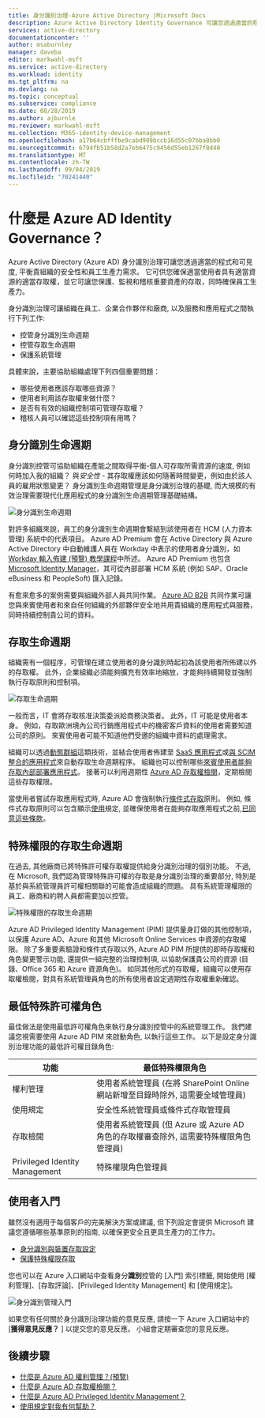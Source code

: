 ```yaml
---
title: 身分識別治理-Azure Active Directory |Microsoft Docs
description: Azure Active Directory Identity Governance 可讓您透過適當的程式和可見度, 平衡貴組織的安全性和員工生產力的需求。
services: active-directory
documentationcenter: ''
author: msaburnley
manager: daveba
editor: markwahl-msft
ms.service: active-directory
ms.workload: identity
ms.tgt_pltfrm: na
ms.devlang: na
ms.topic: conceptual
ms.subservice: compliance
ms.date: 08/28/2019
ms.author: ajburnle
ms.reviewer: markwahl-msft
ms.collection: M365-identity-device-management
ms.openlocfilehash: a17b64cbfffbe9cabd909bccb16d55c07bba8bb0
ms.sourcegitcommit: 6794fb51b58d2a7eb6475c9456d55eb1267f8d40
ms.translationtype: MT
ms.contentlocale: zh-TW
ms.lasthandoff: 09/04/2019
ms.locfileid: "70241440"
---
```

# <a name="what-is-azure-ad-identity-governance"></a>什麼是 Azure AD Identity Governance？

Azure Active Directory (Azure AD) 身分識別治理可讓您透過適當的程式和可見度, 平衡貴組織的安全性和員工生產力需求。 它可供您確保適當使用者具有適當資源的適當存取權，並它可讓您保護、監視和稽核重要資產的存取，同時確保員工生產力。  

身分識別治理可讓組織在員工、企業合作夥伴和廠商, 以及服務和應用程式之間執行下列工作:

- 控管身分識別生命週期
- 控管存取生命週期
- 保護系統管理

具體來說，主要協助組織處理下列四個重要問題：

- 哪些使用者應該存取哪些資源？
- 使用者利用該存取權來做什麼？
- 是否有有效的組織控制項可管理存取權？
- 稽核人員可以確認這些控制項有用嗎？

## <a name="identity-lifecycle"></a>身分識別生命週期

身分識別控管可協助組織在產能之間取得平衡-個人可存取所需資源的速度, 例如何時加入我的組織？ 與*安全性* - 其存取權應該如何隨著時間變更，例如由於該人員的雇用狀態變更？  身分識別生命週期管理是身分識別治理的基礎, 而大規模的有效治理需要現代化應用程式的身分識別生命週期管理基礎結構。

![身分識別生命週期](./media/identity-governance-overview/identity-lifecycle.png)

對許多組織來說，員工的身分識別生命週期會繫結到該使用者在 HCM (人力資本管理) 系統中的代表項目。  Azure AD Premium 會在 Active Directory 與 Azure Active Directory 中自動維護人員在 Workday 中表示的使用者身分識別，如 [Workday 輸入佈建 (預覽) 教學課程](../saas-apps/workday-inbound-tutorial.md)中所述。  Azure AD Premium 也包含 [Microsoft Identity Manager](/microsoft-identity-manager/)，其可從內部部署 HCM 系統 (例如 SAP、Oracle eBusiness 和 PeopleSoft) 匯入記錄。

有愈來愈多的案例需要與組織外部人員共同作業。 [Azure AD B2B](/azure/active-directory/b2b/) 共同作業可讓您與來賓使用者和來自任何組織的外部夥伴安全地共用貴組織的應用程式與服務，同時持續控制貴公司的資料。

## <a name="access-lifecycle"></a>存取生命週期

組織需有一個程序，可管理在建立使用者的身分識別時起初為該使用者所佈建以外的存取權。  此外，企業組織必須能夠擴充有效率地縮放，才能夠持續開發並強制執行存取原則和控制項。

![存取生命週期](./media/identity-governance-overview/access-lifecycle.png)

一般而言，IT 會將存取核准決策委派給商務決策者。  此外，IT 可能是使用者本身。  例如，存取歐洲境內公司行銷應用程式中的機密客戶資料的使用者需要知道公司的原則。 來賓使用者可能不知道他們受邀的組織中資料的處理需求。

組織可以透過[動態群組](../users-groups-roles/groups-dynamic-membership.md)這類技術，並結合使用者佈建至 [SaaS 應用程式](../saas-apps/tutorial-list.md)或[與 SCIM 整合的應用程式](../manage-apps/use-scim-to-provision-users-and-groups.md)來自動存取生命週期程序。  組織也可以控制哪些[來賓使用者能夠存取內部部署應用程式](../b2b/hybrid-cloud-to-on-premises.md)。  接著可以利用週期性 [Azure AD 存取權檢閱](access-reviews-overview.md)，定期檢閱這些存取權限。

當使用者嘗試存取應用程式時, Azure AD 會強制執行[條件式存取](/azure/active-directory/conditional-access/)原則。 例如, 條件式存取原則可以包含顯示[使用](../conditional-access/terms-of-use.md)規定, 並確保使用者在能夠存取應用程式之前,[已同意這些條款](../conditional-access/require-tou.md)。

## <a name="privileged-access-lifecycle"></a>特殊權限的存取生命週期

在過去, 其他廠商已將特殊許可權存取權提供給身分識別治理的個別功能。 不過, 在 Microsoft, 我們認為管理特殊許可權的存取是身分識別治理的重要部分, 特別是基於與系統管理員許可權相關聯的可能會造成組織的問題。 具有系統管理權限的員工、廠商和約聘人員都需要加以控管。

![特殊權限的存取生命週期](./media/identity-governance-overview/privileged-access-lifecycle.png)

Azure AD Privileged Identity Management (PIM) 提供量身訂做的其他控制項，以保護 Azure AD、Azure 和其他 Microsoft Online Services 中資源的存取權限。  除了多重要素驗證和條件式存取以外, Azure AD PIM 所提供的即時存取權和角色變更警示功能, 還提供一組完整的治理控制項, 以協助保護貴公司的資源 (目錄、Office 365 和 Azure 資源角色)。 如同其他形式的存取權，組織可以使用存取權檢閱，對具有系統管理員角色的所有使用者設定週期性存取權重新確認。

## <a name="least-privileged-roles"></a>最低特殊許可權角色

最佳做法是使用最低許可權角色來執行身分識別控管中的系統管理工作。 我們建議您視需要使用 Azure AD PIM 來啟動角色, 以執行這些工作。 以下是設定身分識別治理功能的最低許可權目錄角色: 

| 功能 | 最低特殊權限角色 |
| ------- | --------------------- |
| 權利管理 | 使用者系統管理員 (在將 SharePoint Online 網站新增至目錄時除外, 這需要全域管理員) |
| 使用規定 | 安全性系統管理員或條件式存取管理員 |
| 存取檢閱 | 使用者系統管理員 (但 Azure 或 Azure AD 角色的存取權審查除外, 這需要特殊權限角色管理員) |
|Privileged Identity Management | 特殊權限角色管理員 |


## <a name="getting-started"></a>使用者入門

雖然沒有適用于每個客戶的完美解決方案或建議, 但下列設定會提供 Microsoft 建議您遵循哪些基準原則的指南, 以確保更安全且更具生產力的工作力。

- [身分識別與裝置存取設定](/microsoft-365/enterprise/microsoft-365-policies-configurations)
- [保護特殊權限存取](../users-groups-roles/directory-admin-roles-secure.md)

您也可以在 Azure 入口網站中查看身分**識別**控管的 [入門] 索引標籤, 開始使用 [權利管理]、[存取評論]、[Privileged Identity Management] 和 [使用規定]。

![身分識別管理入門](./media/identity-governance-overview/getting-started.png)

如果您有任何關於身分識別治理功能的意見反應, 請按一下 Azure 入口網站中的 [**獲得意見反應？** ] 以提交您的意見反應。 小組會定期審查您的意見反應。

## <a name="next-steps"></a>後續步驟

- [什麼是 Azure AD 權利管理？(預覽)](entitlement-management-overview.md)
- [什麼是 Azure AD 存取權檢閱？](access-reviews-overview.md)
- [什麼是 Azure AD Privileged Identity Management？](../privileged-identity-management/pim-configure.md)
- [使用規定對我有何幫助？](active-directory-tou.md)
